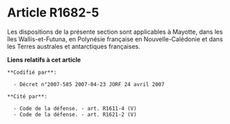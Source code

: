 # Article R1682-5

Les dispositions de la présente section sont applicables à Mayotte, dans les îles Wallis-et-Futuna, en Polynésie française en
Nouvelle-Calédonie et dans les Terres australes et antarctiques françaises.

**Liens relatifs à cet article**

	**Codifié par**:

	  - Décret n°2007-585 2007-04-23 JORF 24 avril 2007

	**Cité par**:

	  - Code de la défense. - art. R1611-4 (V)
	  - Code de la défense. - art. R1621-2 (V)
